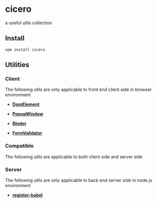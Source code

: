 <a id="top"></a>

# cicero

a useful utils collection

## Install

```
npm install cicero
```

## Utilities

### Client

The following utils are only applicable to front end client side in browser environment

- **[DomElement](./docs/client/DomElement.md)**

- **[PopupWindow](./docs/client/PopupWindow.md)**

- **[Binder](./docs/client/Binder.md)**

- **[FormValidator](./docs/client/FormValidator.md)**

### Compatible

The following utils are applicable to both client side and server side

### Server

The following utils are only applicable to back end server side in node.js environment

- **[register-babel](./docs/server/register-babel.md)**
